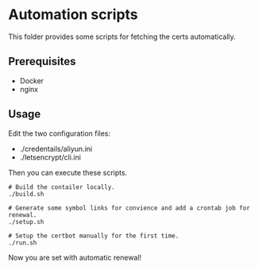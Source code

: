 # Automation scripts

This folder provides some scripts for fetching the certs automatically.

## Prerequisites

* Docker
* nginx

## Usage

Edit the two configuration files:

* ./credentails/aliyun.ini
* ./letsencrypt/cli.ini

Then you can execute these scripts.

```shell
# Build the contailer locally.
./build.sh

# Generate some symbol links for convience and add a crontab job for renewal.
./setup.sh

# Setup the certbot manually for the first time.
./run.sh
```

Now you are set with automatic renewal!